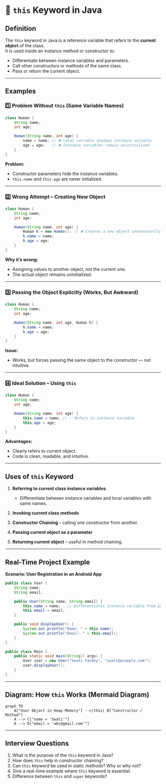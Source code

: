 # 📌 `this` Keyword in Java

## **Definition**
The `this` keyword in Java is a reference variable that refers to the **current object** of the class.  
It is used inside an instance method or constructor to:
- Differentiate between instance variables and parameters.
- Call other constructors or methods of the same class.
- Pass or return the current object.

---

## **Examples**

### 1️⃣ Problem Without `this` (Same Variable Names)
```java
class Human {
    String name;
    int age;

    Human(String name, int age) {
        name = name; // ❌ Local variable shadows instance variable
        age = age;   // ❌ Instance variables remain uninitialized
    }
}
````

**Problem:**

* Constructor parameters hide the instance variables.
* `this.name` and `this.age` are never initialized.

---

### 2️⃣ Wrong Attempt – Creating New Object

```java
class Human {
    String name;
    int age;

    Human(String name, int age) {
        Human h = new Human(); // ❌ Creates a new object unnecessarily
        h.name = name;
        h.age = age;
    }
}
```

**Why it’s wrong:**

* Assigning values to another object, not the current one.
* The actual object remains uninitialized.

---

### 3️⃣ Passing the Object Explicitly (Works, But Awkward)

```java
class Human {
    String name;
    int age;

    Human(String name, int age, Human h) {
        h.name = name;
        h.age = age;
    }
}
```

**Issue:**

* Works, but forces passing the same object to the constructor — not intuitive.

---

### 4️⃣ Ideal Solution – Using `this`

```java
class Human {
    String name;
    int age;

    Human(String name, int age) {
        this.name = name; // ✅ Refers to instance variable
        this.age = age;
    }
}
```

**Advantages:**

* Clearly refers to current object.
* Code is clean, readable, and intuitive.

---

## **Uses of `this` Keyword**

1. **Referring to current class instance variables**

   * Differentiate between instance variables and local variables with same names.
2. **Invoking current class methods**
3. **Constructor Chaining** – calling one constructor from another.
4. **Passing current object as a parameter**
5. **Returning current object** – useful in method chaining.

---

## **Real-Time Project Example**

**Scenario: User Registration in an Android App**

```java
public class User {
    String name;
    String email;

    public User(String name, String email) {
        this.name = name;   // Differentiates instance variable from parameter
        this.email = email;
    }

    public void displayUser() {
        System.out.println("Name: " + this.name);
        System.out.println("Email: " + this.email);
    }
}

public class Main {
    public static void main(String[] args) {
        User user = new User("Swati Pandey", "swati@example.com");
        user.displayUser();
    }
}
```

---

## **Diagram: How `this` Works** (Mermaid Diagram)

```mermaid
graph TD
    A["User Object in Heap Memory"] -->|this| B["Constructor / Method"]
    A --> C["name = 'Swati'"]
    A --> D["email = 'abc@gmail.com'"]
```

---

## **Interview Questions**

1. What is the purpose of the `this` keyword in Java?
2. How does `this` help in constructor chaining?
3. Can `this` keyword be used in static methods? Why or why not?
4. Give a real-time example where `this` keyword is essential.
5. Difference between `this` and `super` keywords?


